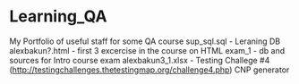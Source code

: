 # Learning_QA
My Portfolio of useful staff for some QA  course
sup_sql.sql - Leraning DB
alexbakun?.html - first 3 excercise in the course on HTML
exam_1 - db and sources for Intro course exam
alexbakun3_1.xlsx - Testing Challege #4 (http://testingchallenges.thetestingmap.org/challenge4.php) CNP generator
